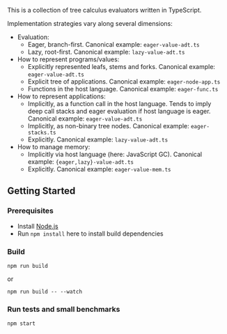 This is a collection of tree calculus evaluators written in TypeScript. 

Implementation strategies vary along several dimensions:
* Evaluation:
  * Eager, branch-first. Canonical example: `eager-value-adt.ts`
  * Lazy, root-first. Canonical example: `lazy-value-adt.ts`
* How to represent programs/values:
  * Explicitly represented leafs, stems and forks. Canonical example: `eager-value-adt.ts`
  * Explicit tree of applications. Canonical example: `eager-node-app.ts`
  * Functions in the host language. Canonical example: `eager-func.ts`
* How to represent applications:
  * Implicitly, as a function call in the host language. Tends to imply deep call stacks and eager evaluation if host language is eager. Canonical example: `eager-value-adt.ts`
  * Implicitly, as non-binary tree nodes. Canonical example: `eager-stacks.ts`
  * Explicitly. Canonical example: `lazy-value-adt.ts`
* How to manage memory:
  * Implicitly via host language (here: JavaScript GC). Canonical example: `{eager,lazy}-value-adt.ts`
  * Explicitly. Canonical example: `eager-value-mem.ts`

## Getting Started

### Prerequisites
* Install [Node.js](https://nodejs.org/en/download)
* Run `npm install` here to install build dependencies

### Build
```
npm run build
```
or
```
npm run build -- --watch
```

### Run tests and small benchmarks
```
npm start
```
